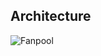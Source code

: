 ## Architecture
![Fanpool](https://github.com/user-attachments/assets/1ed223e4-a478-4af3-b3a9-f0b7b76e3244)
